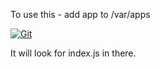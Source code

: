 To use this - add app to /var/apps

[![Git](https://app.soluble.cloud/api/v1/public/badges/00a7a4f0-d6f4-4964-9e44-91a2ba988d54.svg?orgId=451115019187)](https://app.soluble.cloud/repos/details/github.com/michaelneale/docker-stack-nodejs?orgId=451115019187)  

It will look for index.js in there.